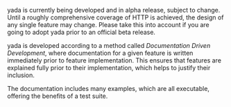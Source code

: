 yada is currently being developed and in alpha release, subject to change. Until a roughly comprehensive coverage of HTTP is achieved, the design of any single feature may change. Please take this into account if you are going to adopt yada prior to an official beta release.

yada is developed according to a method called _Documentation Driven Development_, where documentation for a given feature is written
immediately prior to feature implementation. This ensures that features
are explained fully prior to their implementation, which helps to
justify their inclusion.

The documentation includes many examples, which are all executable, offering the
benefits of a test suite.
